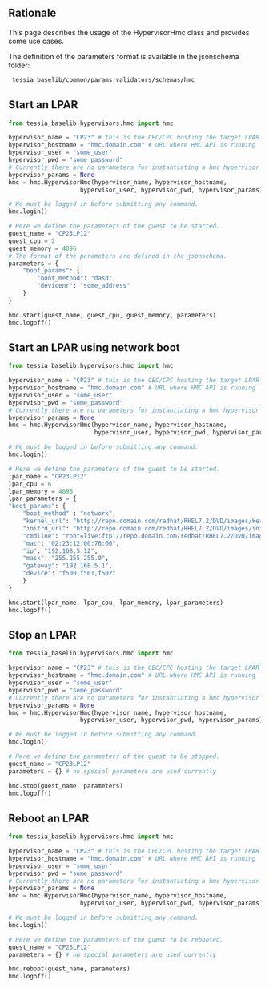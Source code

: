 <!--
Copyright 2016, 2017 IBM Corp.

Licensed under the Apache License, Version 2.0 (the "License");
you may not use this file except in compliance with the License.
You may obtain a copy of the License at

   http://www.apache.org/licenses/LICENSE-2.0

Unless required by applicable law or agreed to in writing, software
distributed under the License is distributed on an "AS IS" BASIS,
WITHOUT WARRANTIES OR CONDITIONS OF ANY KIND, either express or implied.
See the License for the specific language governing permissions and
limitations under the License.
-->
## Rationale

This page describes the usage of the HypervisorHmc class and provides some use cases.

The definition of the parameters format is available in the jsonschema folder:

```bash
 tessia_baselib/common/params_validators/schemas/hmc
```

## Start an LPAR

```python
from tessia_baselib.hypervisors.hmc import hmc

hypervisor_name = "CP23" # this is the CEC/CPC hosting the target LPAR
hypervisor_hostname = "hmc.domain.com" # URL where HMC API is running
hypervisor_user = "some_user"
hypervisor_pwd = "some_password"
# Currently there are no parameters for instantiating a hmc hypervisor
hypervisor_params = None
hmc = hmc.HypervisorHmc(hypervisor_name, hypervisor_hostname,
                    hypervisor_user, hypervisor_pwd, hypervisor_params)

# We must be logged in before submitting any command.
hmc.login()

# Here we define the parameters of the guest to be started.
guest_name = "CP23LP12"
guest_cpu = 2
guest_memory = 4096
# The format of the parameters are defined in the jsonschema.
parameters = {
    "boot_params": {
        "boot_method": "dasd",
        "devicenr": "some_address"
    }
}

hmc.start(guest_name, guest_cpu, guest_memory, parameters)
hmc.logoff()
```

## Start an LPAR using network boot

```python
from tessia_baselib.hypervisors.hmc import hmc

hypervisor_name = "CP23" # this is the CEC/CPC hosting the target LPAR
hypervisor_hostname = "hmc.domain.com" # URL where HMC API is running
hypervisor_user = "some_user"
hypervisor_pwd = "some_password"
# Currently there are no parameters for instantiating a hmc hypervisor
hypervisor_params = None
hmc = hmc.HypervisorHmc(hypervisor_name, hypervisor_hostname,
                        hypervisor_user, hypervisor_pwd, hypervisor_params)

# We must be logged in before submitting any command.
hmc.login()

# Here we define the parameters of the guest to be started.
lpar_name = "CP23LP12"
lpar_cpu = 6
lpar_memory = 4096
lpar_parameters = {
"boot_params": {
    "boot_method" : "network",
    "kernel_url": "http://repo.domain.com/redhat/RHEL7.2/DVD/images/kernel.img",
    "initrd_url": "http://repo.domain.com/redhat/RHEL7.2/DVD/images/initrd.img",
    "cmdline": "root=live:ftp://repo.domain.com/redhat/RHEL7.2/DVD/images/install.img ro ramdisk_size=50000 cio_ignore=all,!condev,rd.dasd=0.0.7e2c readonly=0 rd.znet=qeth,0.0.f500,0.0.f501,0.0.f502,layer2=1 ip=192.168.5.12::192.168.5.1:255.255.255.0:cp23lp12:enccw0.0.f500:none nameserver=192.168.15.241 searchdns=domain.com inst.ks=http://installserver.domain.com/ks.file inst.vnc inst.vncpassword=",
    "mac": "02:23:12:00:76:00",
    "ip": "192.168.5.12",
    "mask": "255.255.255.0",
    "gateway": "192.168.5.1",
    "device": "f500,f501,f502"
    }
}

hmc.start(lpar_name, lpar_cpu, lpar_memory, lpar_parameters)
hmc.logoff()
```

## Stop an LPAR
```python
from tessia_baselib.hypervisors.hmc import hmc

hypervisor_name = "CP23" # this is the CEC/CPC hosting the target LPAR
hypervisor_hostname = "hmc.domain.com" # URL where HMC API is running
hypervisor_user = "some_user"
hypervisor_pwd = "some_password"
# Currently there are no parameters for instantiating a hmc hypervisor
hypervisor_params = None
hmc = hmc.HypervisorHmc(hypervisor_name, hypervisor_hostname,
                    hypervisor_user, hypervisor_pwd, hypervisor_params)

# We must be logged in before submitting any command.
hmc.login()

# Here we define the parameters of the guest to be stopped.
guest_name = "CP23LP12"
parameters = {} # no special parameters are used currently

hmc.stop(guest_name, parameters)
hmc.logoff()
```
## Reboot an LPAR
```python
from tessia_baselib.hypervisors.hmc import hmc

hypervisor_name = "CP23" # this is the CEC/CPC hosting the target LPAR
hypervisor_hostname = "hmc.domain.com" # URL where HMC API is running
hypervisor_user = "some_user"
hypervisor_pwd = "some_password"
# Currently there are no parameters for instantiating a hmc hypervisor
hypervisor_params = None
hmc = hmc.HypervisorHmc(hypervisor_name, hypervisor_hostname,
                    hypervisor_user, hypervisor_pwd, hypervisor_params)

# We must be logged in before submitting any command.
hmc.login()

# Here we define the parameters of the guest to be rebooted.
guest_name = "CP23LP12"
parameters = {} # no special parameters are used currently

hmc.reboot(guest_name, parameters)
hmc.logoff()
```
